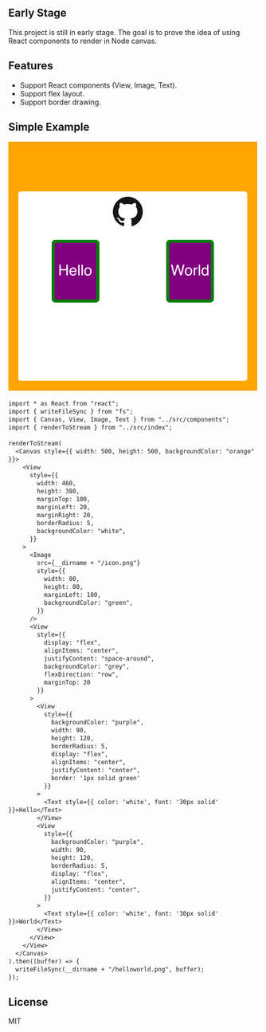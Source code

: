 ## Early Stage
This project is still in early stage. The goal is to prove the idea of using React components to render in Node canvas. 

## Features

* Support React components (View, Image, Text).
* Support flex layout.
* Support border drawing.

## Simple Example

![](./examples/node/helloworld.png)

```tsx
import * as React from "react";
import { writeFileSync } from "fs";
import { Canvas, View, Image, Text } from "../src/components";
import { renderToStream } from "../src/index";

renderToStream(
  <Canvas style={{ width: 500, height: 500, backgroundColor: "orange" }}>
    <View
      style={{
        width: 460,
        height: 380,
        marginTop: 100,
        marginLeft: 20,
        marginRight: 20,
        borderRadius: 5,
        backgroundColor: "white",
      }}
    >
      <Image
        src={__dirname + "/icon.png"}
        style={{
          width: 80,
          height: 80,
          marginLeft: 180,
          backgroundColor: "green",
        }}
      />
      <View
        style={{
          display: "flex",
          alignItems: "center",
          justifyContent: "space-around",
          backgroundColor: "grey",
          flexDirection: "row",
          marginTop: 20
        }}
      >
        <View
          style={{
            backgroundColor: "purple",
            width: 90,
            height: 120,
            borderRadius: 5,
            display: "flex",
            alignItems: "center",
            justifyContent: "center",
            border: '1px solid green'
          }}
        >
          <Text style={{ color: 'white', font: '30px solid' }}>Hello</Text>
        </View>
        <View
          style={{
            backgroundColor: "purple",
            width: 90,
            height: 120,
            borderRadius: 5,
            display: "flex",
            alignItems: "center",
            justifyContent: "center",
          }}
        >
          <Text style={{ color: 'white', font: '30px solid' }}>World</Text>
        </View>
      </View>
    </View>
  </Canvas>
).then((buffer) => {
  writeFileSync(__dirname + "/helloworld.png", buffer);
});

```

## License

MIT

